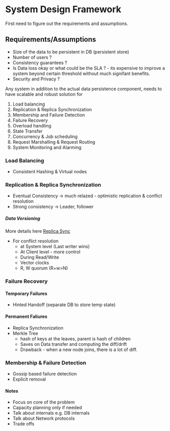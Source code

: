 # System Design Framework

First need to figure out the requirements and assumptions. 
## Requirements/Assumptions
- Size of the data to be persistent in DB (persistent store)
- Number of users ?
- Consistency guarantees ? 
- Is Data loss okay or what could be the SLA ? - its expensive to improve a system beyond certain threshold without much signifant benefits.
- Security and Privacy ?

Any system in addition to the actual data persistence component, needs to have scalable and robust solution for 
1. Load balancing
2. Replication & Replica Synchronization
3. Membership and Failure Detection
4. Failure Recovery
5. Overload handling
6. State Transfer
7. Concurrency & Job scheduling
8. Request Marshalling & Request Routing
9. System Monitoring and Alarming


### Load Balancing
- Consistent Hashing & Virtual nodes

### Replication & Replica Synchronization
- Eventual Consistency -> much relazed - optimistic replication & conflict resolution
- Strong consistency -> Leader, follower
##### Data Versioning 
More details here [Replica Sync](./tradeoffs.md/#replica-synchronization)
- For conflict resolution 
  - at System level  (Last writer wins)
  - At Client level - more control
  - During Read/Write
  - Vector clocks
  - R, W quorum (R+w>N)

### Failure Recovery
#### Temporary Failures
- Hinted Handoff (separate DB to store temp state)
#### Permanent Faliures
- Replica Synchronization
- Merkle Tree
  - hash of keys at the leaves, parent is hash of children
  - Saves on Data transfer and computing the diff/drift
  - Drawback - when a new node joins, there is a lot of diff.

### Membership & Failure Detection
- Gossip based failure detection
- Explicit removal

#### Notes
- Focus on core of the problem
- Capacity planning only if needed
- Talk about internals e.g. DB internals
- Talk about Network protocols
- Trade offs
